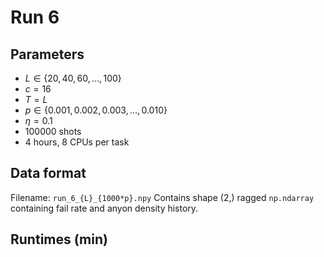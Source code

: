 # Run 6

## Parameters

* $L\in\{20,40,60,\dotsc,100\}$
* $c=16$
* $T=L$
* $p\in\{0.001,0.002,0.003,\dotsc,0.010\}$
* $\eta=0.1$
* $100000$ shots
* 4 hours, 8 CPUs per task

## Data format

Filename: `run_6_{L}_{1000*p}.npy`
Contains shape $(2,)$ ragged `np.ndarray` containing fail rate and anyon density history.

## Runtimes (min)
